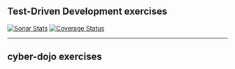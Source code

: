 Test-Driven Development exercises
---

[![Sonar Stats](https://sonarcloud.io/api/project_badges/measure?project=org.cyber-dojo%3Atests&metric=alert_status)](https://sonarcloud.io/dashboard?id=org.cyber-dojo%3Atests)
[![Coverage Status](https://sonarcloud.io/api/project_badges/measure?project=org.cyber-dojo%3Atests&metric=coverage)](https://sonarcloud.io/component_measures?id=org.cyber-dojo%3Atests&metric=coverage)

---

## cyber-dojo exercises


